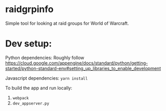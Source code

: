 raidgrpinfo
===========
Simple tool for looking at raid groups for World of Warcraft.

Dev setup:
==========
Python dependencies:
Roughly follow https://cloud.google.com/appengine/docs/standard/python/getting-started/python-standard-env#setting_up_libraries_to_enable_development

Javascript dependencies:
`yarn install`

To build the app and run locally:
1. `webpack`
2. `dev_appserver.py`
